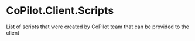 # CoPilot.Client.Scripts
List of scripts that were created by CoPilot team that can be provided to the client 
